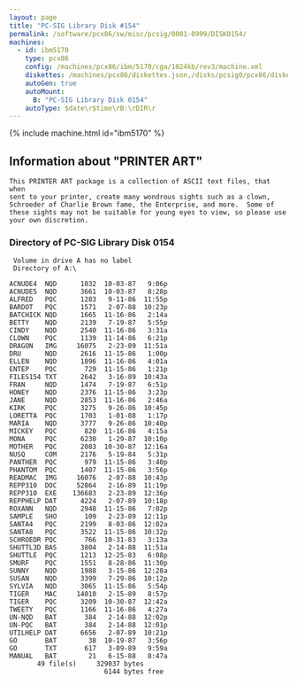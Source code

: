 ```yaml
---
layout: page
title: "PC-SIG Library Disk #154"
permalink: /software/pcx86/sw/misc/pcsig/0001-0999/DISK0154/
machines:
  - id: ibm5170
    type: pcx86
    config: /machines/pcx86/ibm/5170/cga/1024kb/rev3/machine.xml
    diskettes: /machines/pcx86/diskettes.json,/disks/pcsig0/pcx86/diskettes.json
    autoGen: true
    autoMount:
      B: "PC-SIG Library Disk 0154"
    autoType: $date\r$time\rB:\rDIR\r
---
```


{% include machine.html id="ibm5170" %}

## Information about "PRINTER ART"

    This PRINTER ART package is a collection of ASCII text files, that when
    sent to your printer, create many wondrous sights such as a clown,
    Schroeder of Charlie Brown fame, the Enterprise, and more.  Some of
    these sights may not be suitable for young eyes to view, so please use
    your own discretion.

### Directory of PC-SIG Library Disk 0154

     Volume in drive A has no label
     Directory of A:\

    ACNUDE4  NQD      1032  10-03-87   9:06p
    ACNUDE5  NQD      3661  10-03-87   8:28p
    ALFRED   PQC      1283   9-11-86  11:55p
    BARDOT   PQC      1571   2-07-88  10:23p
    BATCHICK NQD      1665  11-16-86   2:14a
    BETTY    NQD      2139   7-19-87   5:55p
    CINDY    NQD      2540  11-16-86   3:31a
    CLOWN    PQC      1139  11-14-86   6:21p
    DRAGON   IMG     16075   2-23-89  11:51a
    DRU      NQD      2616  11-15-86   1:00p
    ELLEN    NQD      1896  11-16-86   4:01a
    ENTEP    PQC       729  11-15-86   1:21p
    FILES154 TXT      2642   3-16-89  10:43a
    FRAN     NQD      1474   7-19-87   6:51p
    HONEY    NQD      2376  11-15-86   3:23p
    JANE     NQD      2853  11-16-86   2:46a
    KIRK     PQC      3275   9-26-86  10:45p
    LORETTA  PQC      1703   1-01-88   1:17p
    MARIA    NQD      3777   9-26-86  10:40p
    MICKEY   PQC       820  11-16-86   4:15a
    MONA     PQC      6230   1-29-87  10:10p
    MOTHER   PQC      2083  10-30-87  12:16a
    NUSQ     COM      2176   5-19-84   5:31p
    PANTHER  PQC       979  11-15-86   3:40p
    PHANTOM  PQC      1407  11-15-86   3:56p
    READMAC  IMG     16076   2-07-88  10:43p
    REPP310  DOC     52864   2-16-89  11:19p
    REPP310  EXE    136683   2-23-89  12:36p
    REPPHELP DAT      4224   2-07-89  10:18p
    ROXANN   NQD      2948  11-15-86   7:02p
    SAMPLE   SHO       109   2-23-89  12:11p
    SANTA4   PQC      2199   8-03-86  12:02a
    SANTA8   PQC      3522  11-15-86  10:32p
    SCHROEDR PQC       766  10-31-83   3:13a
    SHUTTL3D BAS      3804   2-14-88  11:51a
    SHUTTLE  PQC      1213  12-25-83   6:08p
    SMURF    PQC      1551   8-28-86  11:30p
    SUNNY    NQD      1988   3-15-86  12:28a
    SUSAN    NQD      3399   7-29-86  10:12p
    SYLVIA   NQD      3065  11-15-86   5:54p
    TIGER    MAC     14010   2-15-89   8:57p
    TIGER    PQC      3209  10-30-87  12:42a
    TWEETY   PQC      1166  11-16-86   4:27a
    UN-NQD   BAT       384   2-14-88  12:02p
    UN-PQC   BAT       384   2-14-88  12:01p
    UTILHELP DAT      6656   2-07-89  10:21p
    GO       BAT        38  10-19-87   3:56p
    GO       TXT       617   3-09-89   9:59a
    MANUAL   BAT        21   6-15-88   8:47a
           49 file(s)     329037 bytes
                            6144 bytes free
